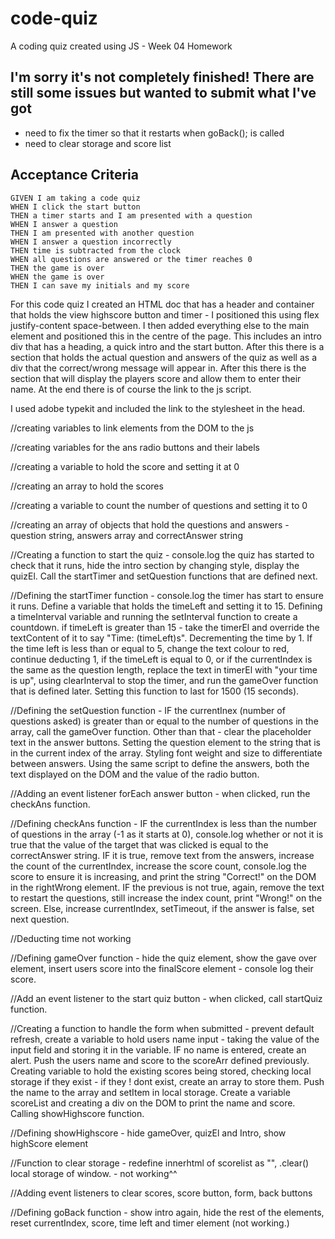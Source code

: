 # code-quiz
A coding quiz created using JS - Week 04 Homework


## I'm sorry it's not completely finished! There are still some issues but wanted to submit what I've got

- need to fix the timer so that it restarts when goBack(); is called
- need to clear storage and score list


## Acceptance Criteria

```
GIVEN I am taking a code quiz
WHEN I click the start button
THEN a timer starts and I am presented with a question
WHEN I answer a question
THEN I am presented with another question
WHEN I answer a question incorrectly
THEN time is subtracted from the clock
WHEN all questions are answered or the timer reaches 0
THEN the game is over
WHEN the game is over
THEN I can save my initials and my score
```


For this code quiz I created an HTML doc that has a header and container that holds the view highscore button and timer - I positioned this using flex justify-content space-between. I then added everything else to the main element and positioned this in the centre of the page. This includes an intro div that has a heading, a quick intro and the start button. After this there is a section that holds the actual question and answers of the quiz as well as a div that the correct/wrong message will appear in. After this there is the section that will display the players score and allow them to enter their name. At the end there is of course the link to the js script.

I used adobe typekit and included the link to the stylesheet in the head.

//creating variables to link elements from the DOM to the js

//creating variables for the ans radio buttons and their labels

//creating a variable to hold the score and setting it at 0

//creating an array to hold the scores

//creating a variable to count the number of questions and setting it to 0

//creating an array of objects that hold the questions and answers - question string, answers array and correctAnswer string

//Creating a function to start the quiz - console.log the quiz has started to check that it runs, hide the intro section by changing style, display the quizEl. Call the startTimer and setQuestion functions that are defined next.

//Defining the startTimer function - console.log the timer has start to ensure it runs. Define a variable that holds the timeLeft and setting it to 15. Defining a timeInterval variable and running the setInterval function to create a countdown. if timeLeft is greater than 15 - take the timerEl and override the textContent of it to say "Time: (timeLeft)s". Decrementing the time by 1. If the time left is less than or equal to 5, change the text colour to red, continue deducting 1, if the timeLeft is equal to 0, or if the currentIndex is the same as the question length, replace the text in timerEl with "your time is up", using clearInterval to stop the timer, and run the gameOver function that is defined later. Setting this function to last for 1500 (15 seconds).

//Defining the setQuestion function - IF the currentInex (number of questions asked) is greater than or equal to the number of questions in the array, call the gameOver function. Other than that - clear the placeholder text in the answer buttons. Setting the question element to the string that is in the current index of the array. Styling font weight and size to differentiate between answers. Using the same script to define the answers, both the text displayed on the DOM and the value of the radio button.

//Adding an event listener forEach answer button - when clicked, run the checkAns function.

//Defining checkAns function - IF the currentIndex is less than the number of questions in the array (-1 as it starts at 0), console.log whether or not it is true that the value of the target that was clicked is equal to the correctAnswer string. IF it is true, remove text from the answers, increase the count of the currentIndex, increase the score count, console.log the score to ensure it is increasing, and print the string "Correct!" on the DOM in the rightWrong element. IF the previous is not true, again, remove the text to restart the questions, still increase the index count, print "Wrong!" on the screen. Else, increase currentIndex, setTimeout, if the answer is false, set next question.

//Deducting time not working

//Defining gameOver function - hide the quiz element, show the gave over element, insert users score into the finalScore element - console log their score.

//Add an event listener to the start quiz button - when clicked, call startQuiz function.

//Creating a function to handle the form when submitted - prevent default refresh, create a variable to hold users name input - taking the value of the input field and storing it in the variable. IF no name is entered, create an alert. Push the users name and score to the scoreArr defined previously. Creating variable to hold the existing scores being stored, checking local storage if they exist - if they ! dont exist, create an array to store them. Push the name to the array and setItem in local storage. Create a variable scoreList and creating a div on the DOM to print the name and score. Calling showHighscore function.

//Defining showHighscore - hide gameOver, quizEl and Intro, show highScore element

//Function to clear storage - redefine innerhtml of scorelist as "", .clear() local storage of window.
        - not working^^

//Adding event listeners to clear scores, score button, form, back buttons

//Defining goBack function - show intro again, hide the rest of the elements, reset currentIndex, score, time left and timer element (not working.)

